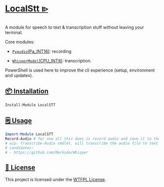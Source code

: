 ﻿# [LocalStt ၊▹](https://www.powershellgallery.com/packages/LocalSTT)

A module for speech to text & transcription stuff without leaving your terminal.

Core modules:

- [`Pyaudio`(Pa_INT16)](https://people.csail.mit.edu/hubert/pyaudio/): recording

- [`WhisperModel`(CPU_INT8)](https://github.com/openai/whisper): transcription.

PowerShell is used here to improve the cli experience (setup, environment and
updates).

## [📦 Installation](README.md)

```PowerShell
Install-Module LocalSTT
```

## [🗒 Usage](docs/Readme.md)

```PowerShell
Import-Module LocalSTT
Record-Audio # for now all this does is record audio and save it to the current directory
# wip: Transcribe-Audio cmdlet. will transcribe the audio file to text
# candidates:
# - https://github.com/Marksdo/Whisper
```

## [🧾 License](LICENSE)

This project is licensed under the [WTFPL License](LICENSE).
